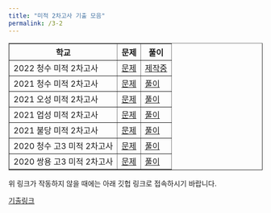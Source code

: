 ```yaml
---
title: "미적 2차고사 기출 모음"
permalink: /3-2
---
```

<table border="1">
<th>학교</th> <th>문제</th> <th>풀이</th> 
    <tr>
	<td>2022 청수 미적 2차고사</td>
    <td><a href="/pdf/test3rd/2021/2022 청수 미적 2차고사.pdf">문제</a></td>
    <td><a href="/pdf/test3rd/2021풀이/%5B풀이%5D 2022 청수 미적 2차고사.pdf">제작중</a></td>
    <tr>
	<td>2021 청수 미적 2차고사</td>
    <td><a href="/pdf/test3rd/2021/2021 청수 미적 2차고사.pdf">문제</a></td>
    <td><a href="/pdf/test3rd/2021풀이/%5B풀이%5D 2021 청수 미적 2차고사.pdf">풀이</a></td>
  </tr>
    <tr>
	<td>2021 오성 미적 2차고사</td>
    <td><a href="/pdf/test3rd/2021/2021 오성 미적 2차고사.pdf">문제</a></td>
    <td><a href="/pdf/test3rd/2021풀이/%5B풀이%5D 2021 오성 미적 2차고사.pdf">풀이</a></td>
  </tr>
    <tr>
	<td>2021 업성 미적 2차고사</td>
    <td><a href="/pdf/test3rd/2021/2021 업성 미적 2차고사.pdf">문제</a></td>
    <td><a href="/pdf/test3rd/2021풀이/%5B풀이%5D 2021 업성 미적 2차고사.pdf">풀이</a></td>
  </tr>
    <tr>
	<td>2021 불당 미적 2차고사</td>
    <td><a href="/pdf/test3rd/2021/2021 불당 미적 2차고사.pdf">문제</a></td>
    <td><a href="/pdf/test3rd/2021풀이/%5B풀이%5D 2021 불당 미적 2차고사.pdf">풀이</a></td>
  </tr>
  <tr>
	<td>2020 청수 고3 미적 2차고사</td>
    <td><a href="/pdf/test3rd/2020/2020 청수 고3 미적 2차고사.pdf">문제</a></td>
    <td><a href="/pdf/test3rd/2020풀이/%5B풀이%5D 2020 청수 고3 미적 2차고사.pdf">풀이</a></td>
  </tr>
  <tr>
	<td>2020 쌍용 고3 미적 2차고사</td>
    <td><a href="/pdf/test3rd/2020/2020 쌍용 고3 미적 2차고사.pdf">문제</a></td>
    <td><a href="/pdf/test3rd/2020풀이/%5B풀이%5D 2020 쌍용 고3 미적 2차고사.pdf">풀이</a></td>
  </tr>
   </table>

위 링크가 작동하지 않을 때에는 아래 깃헙 링크로 접속하시기 바랍니다.

[기출링크](https://github.com/gwandae/test/tree/main/pdf/test3rd)